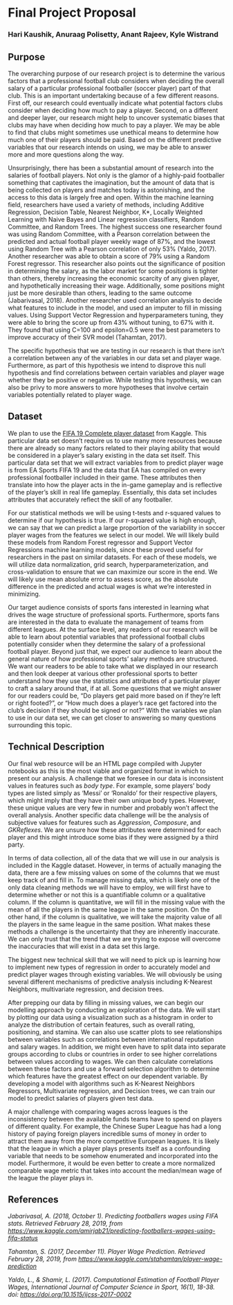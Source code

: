 # Final Project Proposal
### Hari Kaushik, Anuraag Polisetty, Anant Rajeev, Kyle Wistrand

## Purpose

The overarching purpose of our research project is to determine the various factors that a professional football club considers when deciding the overall salary of a particular professional footballer (soccer player) part of that club. This is an important undertaking because of a few different reasons. First off, our research could eventually indicate what potential factors clubs consider when deciding how much to pay a player. Second, on a different and deeper layer, our research might help to uncover systematic biases that clubs may have when deciding how much to pay a player. We may be able to find that clubs might sometimes use unethical means to determine how much one of their players should be paid. Based on the different predictive variables that our research intends on using, we may be able to answer more and more questions along the way.

Unsurprisingly, there has been a substantial amount of research into the salaries of football players. Not only is the glamor of a highly-paid footballer something that captivates the imagination, but the amount of data that is being collected on players and matches today is astonishing, and the access to this data is largely free and open. Within the machine learning field, researchers have used a variety of methods, including Additive  Regression, Decision Table, Nearest Neighbor, K*, Locally Weighted Learning with Naive Bayes and Linear regression classifiers, Random Committee, and Random Trees. The highest success one researcher found was using Random Committee, with a Pearson correlation between the predicted and actual football player weekly wage of 87%, and the lowest using Random Tree with a Pearson correlation of only 53% (Yaldo, 2017). Another researcher was able to obtain a score of 79% using a Random Forest regressor. This researcher also points out the significance of position in determining the salary, as the labor market for some positions is tighter than others, thereby increasing the economic scarcity of any given player, and hypothetically increasing their wage. Additionally, some positions might just be more desirable than others, leading to the same outcome (Jabarivasal, 2018). Another researcher used correlation analysis to decide what features to include in the model, and used an imputer to fill in missing values. Using Support Vector Regression and hyperparameters tuning, they were able to bring the score up from 43% without tuning, to 67% with it. They found that using C=100 and epsilon=0.5 were the best parameters to improve accuracy of their SVR model (Tahamtan, 2017).

The specific hypothesis that we are testing in our research is that there isn’t a correlation between any of the variables in our data set and player wage. Furthermore, as part of this hypothesis we intend to disprove this null hypothesis and find correlations between certain variables and player wage whether they be positive or negative. While testing this hypothesis, we can also be privy to more answers to more hypotheses that involve certain variables potentially related to player wage.


## Dataset
We plan to use the [FIFA 19 Complete player dataset](https://www.kaggle.com/karangadiya/fifa19?fbclid=IwAR383REV8mjYQ_o5sIXMZPC1pLbsf0IAW9EOwygLARc6fKydH48LMNDCgEQ) from Kaggle. This particular data set doesn’t require us to use many more resources because there are already so many factors related to their playing ability that would be considered in a player’s salary existing in the data set itself. This particular data set that we will extract variables from to predict player wage is from EA Sports FIFA 19 and the data that EA has compiled on every professional footballer included in their game. These attributes then translate into how the player acts in the in-game gameplay and is reflective of the player’s skill in real life gameplay. Essentially, this data set includes attributes that accurately reflect the skill of any footballer.

For our statistical methods we will be using t-tests and r-squared values to determine if our hypothesis is true. If our r-squared value is high enough, we can say that we can predict a large proportion of the variability in soccer player wages from the features we select in our model.
We will likely build these models from Random Forest regressor and Support Vector Regressions machine learning models, since these proved useful for researchers in the past on similar datasets. For each of these models, we will utilize data normalization, grid search, hyperparameterization, and cross-validation to ensure that we can maximize our score in the end. We will likely use mean absolute error to assess score, as the absolute difference in the predicted and actual wages is what we’re interested in minimizing.


Our target audience consists of sports fans interested in learning what drives the wage structure of professional sports. Furthermore, sports fans are interested in the data to evaluate the management of teams from different leagues.
At the surface level, any readers of our research will be able to learn about potential variables that professional football clubs potentially consider when they determine the salary of a professional football player. Beyond just that, we expect our audience to learn about the general nature of how professional sports’ salary methods are structured. We want our readers to be able to take what we displayed in our research and then look deeper at various other professional sports to better understand how they use the statistics and attributes of a particular player to craft a salary around that, if at all. Some questions that we might answer for our readers could be, “Do players get paid more based on if they’re left or right footed?”, or “How much does a player’s race get factored into the club’s decision if they should be signed or not?” With the variables we plan to use in our data set, we can get closer to answering so many questions surrounding this topic.



## Technical Description

Our final web resource will be an HTML page compiled with Jupyter notebooks as this is the most viable and organized format in which to present our analysis. A challenge that we foresee in our data is inconsistent values in features such as _body type_. For example, some players’ body types are listed simply as ‘Messi’ or ‘Ronaldo’ for their respective players, which might imply that they have their own unique body types. However, these unique values are very few in number and probably won’t affect the overall analysis. Another specific data challenge will be the analysis of subjective values for features such as _Aggression_, _Composure_, and _GKReflexes_. We are unsure how these attributes were determined for each player and this might introduce some bias if they were assigned by a third party.

In terms of data collection, all of the data that we will use in our analysis is included in the Kaggle dataset. However, in terms of actually managing the data, there are a few missing values on some of the columns that we must keep track of and fill in. To manage missing data, which is likely one of the only data cleaning methods we will have to employ, we will first have to determine whether or not this is a quantifiable column or a qualitative column. If the column is quantitative, we will fill in the missing value with the mean of all the players in the same league in the same position. On the other hand, if the column is qualitative, we will take the majority value of all the players in the same league in the same position. What makes these methods a challenge is the uncertainty that they are inherently inaccurate. We can only trust that the trend that we are trying to expose will overcome the inaccuracies that will exist in a data set this large.

The biggest new technical skill that we will need to pick up is learning how to implement new types of regression in order to accurately model and predict player wages through existing variables. We will obviously be using several different mechanisms of predictive analysis including K-Nearest Neighbors, multivariate regression, and decision trees.

After prepping our data by filling in missing values, we can begin our modelling approach by conducting an exploration of the data. We will start by plotting our data using a visualization such as a histogram in order to analyze the distribution of certain features, such as overall rating, positioning, and stamina. We can also use scatter plots to see relationships between variables such as correlations between international reputation and salary wages.  In addition, we might even have to split data into separate groups according to clubs or countries in order to see higher correlations between values according to wages. We can then calculate correlations between these factors and use a forward selection algorithm to determine which features have the greatest effect on our dependent variable. By developing a model with algorithms such as K-Nearest Neighbors Regressors, Multivariate regression, and Decision trees, we can train our model to predict salaries of players given test data.

A major challenge with comparing wages across leagues is the inconsistency between the available funds teams have to spend on players of different quality. For example, the Chinese Super League has had a long history of paying foreign players incredible sums of money in order to attract them away from the more competitive European leagues. It is likely that the league in which a player plays presents itself as a confounding variable that needs to be somehow enumerated and incorporated into the model. Furthermore, it would be even better to create a more normalized comparable wage metric that takes into account the median/mean wage of the league the player plays in.

## References

_Jabarivasal, A. (2018, October 1). Predicting footballers wages using FIFA stats. Retrieved February 28, 2019, from https://www.kaggle.com/amirjab21/predicting-footballers-wages-using-fifa-status_

_Tahamtan, S. (2017, December 11). Player Wage Prediction. Retrieved February 28, 2019, from https://www.kaggle.com/stahamtan/player-wage-prediction_

_Yaldo, L., & Shamir, L. (2017). Computational Estimation of Football Player Wages, International Journal of Computer Science in Sport, 16(1), 18-38. doi: https://doi.org/10.1515/ijcss-2017-0002_
